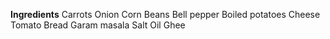 **Ingredients**
Carrots
Onion
Corn
Beans
Bell pepper
Boiled potatoes
Cheese
Tomato
Bread
Garam masala
Salt
Oil
Ghee
